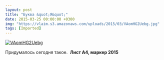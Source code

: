 ```yaml
---
layout: post
title: "Буква &quot;Я&quot;"
date: 2015-03-25 00:00:00 +0300
img: "https://vlaim.s3.amazonaws.com/uploads/2015/03/VAomHG2Uebg.jpg"
tags: [Imported]
---
```


[![VAomHG2Uebg](https://vlaim.s3.amazonaws.com/uploads/2015/03/VAomHG2Uebg.jpg)](https://vlaim.s3.amazonaws.com/uploads/2015/03/VAomHG2Uebg.jpg)

Придумалось сегодня такое.  **Лист А4, маркер 2015**